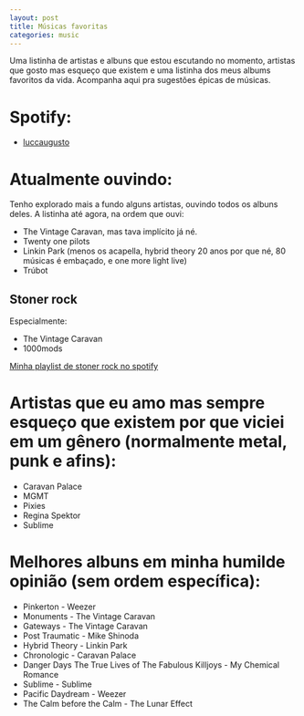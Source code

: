 ```yaml
---
layout: post
title: Músicas favoritas
categories: music
---
```


Uma listinha de artistas e albuns que estou escutando no momento, artistas que gosto mas esqueço que existem e uma listinha dos meus albums favoritos da vida. Acompanha aqui pra sugestões épicas de músicas.

# Spotify:
+ [luccaugusto](https://open.spotify.com/user/luccaugusto)

# Atualmente ouvindo:

Tenho explorado mais a fundo alguns artistas, ouvindo todos os albuns deles. A listinha até agora, na ordem que ouvi:
+ The Vintage Caravan, mas tava implícito já né.
+ Twenty one pilots
+ Linkin Park (menos os acapella, hybrid theory 20 anos por que né, 80 músicas é embaçado, e one more light live)
+ Trúbot

## Stoner rock
Especialmente:
+ The Vintage Caravan
+ 1000mods

[Minha playlist de stoner rock no spotify](https://open.spotify.com/playlist/7xTQlsBEQ6UjkOw615iRL8?si=nWgN4xLLS62OSrd9NCJV0A)

# Artistas que eu amo mas sempre esqueço que existem por que viciei em um gênero (normalmente metal, punk e afins):
+ Caravan Palace
+ MGMT
+ Pixies
+ Regina Spektor
+ Sublime

# Melhores albuns em minha humilde opinião (sem ordem específica):
+ Pinkerton - Weezer
+ Monuments - The Vintage Caravan
+ Gateways - The Vintage Caravan
+ Post Traumatic - Mike Shinoda
+ Hybrid Theory - Linkin Park
+ Chronologic - Caravan Palace
+ Danger Days The True Lives of The Fabulous Killjoys - My Chemical Romance
+ Sublime - Sublime
+ Pacific Daydream - Weezer
+ The Calm before the Calm - The Lunar Effect
